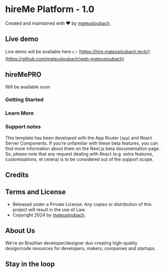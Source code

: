 # hireMe Platform - 1.0

Created and maintained with ❤️ by [mateusloubach](https://mateusloubach.tech).

## Live demo

Live demo will be available here 👉️ [https://hire.mateusloubach.tech/](https://github.com/mateusloubach/web-mateusloubach)

## hireMePRO

Will be available soon

### Getting Started

### Learn More

### Support notes

This template has been developed with the App Router (`app`) and React Server Components. If you’re unfamiliar with these beta features, you can find more information about them on the Next.js beta documentation page. So, please note that any request dealing with React (e.g. extra features, customisations, et cetera) is to be considered out of the support scope.

## Credits

## Terms and License

- Released under a Private License. Any copies or distribution of this project will result in the use of Law.
- Copyright 2024 by [mateusloubach](https://mateusloubach.tech).

## About Us

We're an Brazilian developer/designer duo creating high-quality design/code resources for developers, makers, companies and startups.

## Stay in the loop

